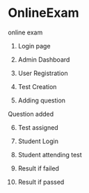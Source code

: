 # OnlineExam
online exam
1.	Login page
 

2.	Admin Dashboard
 
3.	User Registration	
 

 











4.	Test Creation
 
 

 

5.	Adding question
 
Question added
 
6.	Test assigned	
 
7.	Student Login
 
8.	Student attending test
 
 


9.	Result  if failed

 

10.	Result if passed
 

